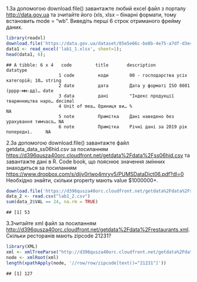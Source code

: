 1.За допомогою download.file() завантажте любий excel файл з порталу http://data.gov.ua та зчитайте його (xls, xlsx – бінарні формати, тому встановить mode = “wb”. Виведіть перші 6 строк отриманого фрейму даних.

```r                                   
library(readxl)
download.file('https://data.gov.ua/dataset/85e5e66c-be8b-4e75-a7df-d3e4c886fa73/resource/9e4066f7-4a81-4430-86e2-9f2abfe5dd45/download/129-indeks-produktsiyi-tvarinnitstva-narostaiuchim-pidsumkom-u-2019-rotsi-z-pochatku-roku-do-vi.xlsx', mode='wb', destfile='lab1_1.xlsx');
data1 <- read_excel('lab1_1.xlsx', sheet=1);
head(data1, 6);
```  


    ## A tibble: 6 x 4   code         title       description                           datatype                                      
                        1 code         коди        00 - господарства усіх категорій; 10… string  
                        2 date         дата        Дата у форматі ISO 8601 (рррр-мм-дд)… date     
                        3 data         дані        "Індекс продукції  тваринництва наро… decimal  
                        4 Unit of mea… Одиниця ви… %                                     NA       
                        5 note         Примітка    Дані наведено без урахування тимчасо… NA       
                        6 note         Примітка    Річні дані за 2019 рік попередні.     NA
                                                                                                          
2.За допомогою download.file() завантажте файл getdata_data_ss06hid.csv за посиланням https://d396qusza40orc.cloudfront.net/getdata%2Fdata%2Fss06hid.csv та завантажте дані в R. Code book, що пояснює значення змінних знаходиться за посиланням https://www.dropbox.com/s/dijv0rlwo4mryv5/PUMSDataDict06.pdf?dl=0 Необхідно знайти, скільки property мають value $1000000+.
```r                                                                                                                                      
download.file('https://d396qusza40orc.cloudfront.net/getdata%2Fdata%2Fss06hid.csv', destfile='lab1_2.csv');
data_2 <- read.csv("lab1_2.csv")
sum(data_2$VAL == 24, na.rm = TRUE)
```
    ## [1] 53                          
3.Зчитайте xml файл за посиланням http://d396qusza40orc.cloudfront.net/getdata%2Fdata%2Frestaurants.xml. Скільки ресторанів мають zipcode 21231?
```r  
library(XML)                                                         
xml <- xmlTreeParse("http://d396qusza40orc.cloudfront.net/getdata%2Fdata%2Frestaurants.xml",useInternal=TRUE)
node <- xmlRoot(xml)
length(xpathApply(node, '//row/row/zipcode[text()="21231"]'))
``` 
    ## [1] 127
